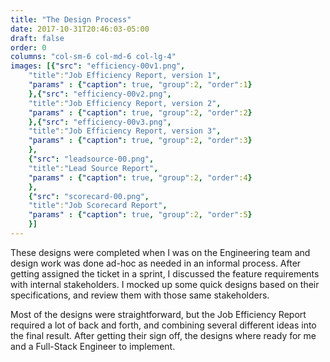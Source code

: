 ```yaml
---
title: "The Design Process"
date: 2017-10-31T20:46:03-05:00
draft: false
order: 0
columns: "col-sm-6 col-md-6 col-lg-4"
images: [{"src": "efficiency-00v1.png",
    "title":"Job Efficiency Report, version 1",
    "params" : {"caption": true, "group":2, "order":1}
    },{"src": "efficiency-00v2.png",
    "title":"Job Efficiency Report, version 2",
    "params" : {"caption": true, "group":2, "order":2}
    },{"src": "efficiency-00v3.png",
    "title":"Job Efficiency Report, version 3",
    "params" : {"caption": true, "group":2, "order":3}
    },
    {"src": "leadsource-00.png",
    "title":"Lead Source Report",
    "params" : {"caption": true, "group":2, "order":4}
    },
    {"src": "scorecard-00.png",
    "title":"Job Scorecard Report",
    "params" : {"caption": true, "group":2, "order":5}
    }]
---
```

These designs were completed when I was on the Engineering team and design work was done ad-hoc as needed in an informal process. After getting assigned the ticket in a sprint, I discussed the feature requirements with internal stakeholders. I mocked up some quick designs based on their specifications, and review them with those same stakeholders. 

Most of the designs were straightforward, but the Job Efficiency Report required a lot of back and forth, and combining several different ideas into the final result. After getting their sign off, the designs where ready for me and a Full-Stack Engineer to implement. 